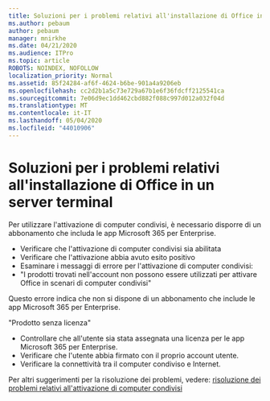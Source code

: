 ```yaml
---
title: Soluzioni per i problemi relativi all'installazione di Office in un server terminal
ms.author: pebaum
author: pebaum
manager: mnirkhe
ms.date: 04/21/2020
ms.audience: ITPro
ms.topic: article
ROBOTS: NOINDEX, NOFOLLOW
localization_priority: Normal
ms.assetid: 85f24284-af6f-4624-b6be-901a4a9206eb
ms.openlocfilehash: cc2d2b1a5c73e729a67b1e6f36fdcff2125541ca
ms.sourcegitcommit: 7e06d9ec1dd462cbd882f088c997d012a032f04d
ms.translationtype: MT
ms.contentlocale: it-IT
ms.lasthandoff: 05/04/2020
ms.locfileid: "44010906"
---
```

# <a name="solutions-for-issues-around-installing-office-on-a-terminal-server"></a>Soluzioni per i problemi relativi all'installazione di Office in un server terminal

Per utilizzare l'attivazione di computer condivisi, è necessario disporre di un abbonamento che includa le app Microsoft 365 per Enterprise.
  
- Verificare che l'attivazione di computer condivisi sia abilitata
- Verificare che l'attivazione abbia avuto esito positivo
- Esaminare i messaggi di errore per l'attivazione di computer condivisi:
- "I prodotti trovati nell'account non possono essere utilizzati per attivare Office in scenari di computer condivisi"
  
Questo errore indica che non si dispone di un abbonamento che include le app Microsoft 365 per Enterprise.

"Prodotto senza licenza"

- Controllare che all'utente sia stata assegnata una licenza per le app Microsoft 365 per Enterprise.
- Verificare che l'utente abbia firmato con il proprio account utente.
- Verificare la connettività tra il computer condiviso e Internet.

Per altri suggerimenti per la risoluzione dei problemi, vedere: [risoluzione dei problemi relativi all'attivazione di computer condivisi](https://docs.microsoft.com/DeployOffice/troubleshoot-shared-computer-activation)